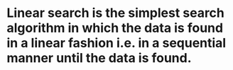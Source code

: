 # Linear search is the simplest search algorithm in which the data is found in a linear fashion i.e. in a sequential manner until the data is found.
